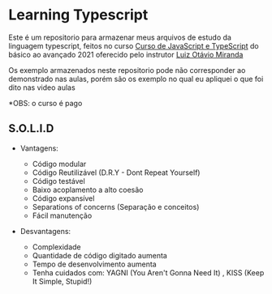 # Learning Typescript
Este é um repositorio para armazenar meus arquivos de estudo da linguagem typescript, feitos no curso [Curso de JavaScript e TypeScript](https://www.udemy.com/course/curso-de-javascript-moderno-do-basico-ao-avancado/) do básico ao avançado 2021 oferecido pelo instrutor [Luiz Otávio Miranda](https://www.udemy.com/user/luiz-otavio-miranda/)

Os exemplo armazenados neste repositorio pode não corresponder ao demonstrado nas aulas, porém são os exemplo no qual eu apliquei o que foi dito nas video aulas

*OBS: o curso é pago

## S.O.L.I.D

- Vantagens:
  - Código modular
  - Código Reutilizável (D.R.Y - Dont Repeat Yourself)
  - Código testável
  - Baixo acoplamento a alto coesão
  - Código expansível
  - Separations of concerns (Separação e conceitos)
  - Fácil manutenção

- Desvantagens:
  - Complexidade
  - Quantidade de código digitado aumenta
  - Tempo de desenvolvimento aumenta
  - Tenha cuidados com: YAGNI (You Aren't Gonna Need It) , KISS (Keep It Simple, Stupid!)

